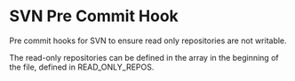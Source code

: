 # SVN Pre Commit Hook
Pre commit hooks for SVN to ensure read only repositories are not writable.

The read-only repositories can be defined in the array in the beginning of the file, defined in READ_ONLY_REPOS.
